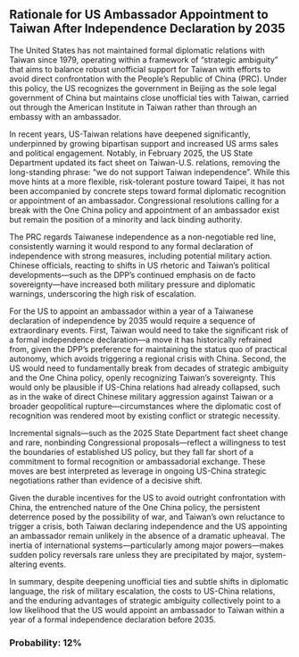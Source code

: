 ## Rationale for US Ambassador Appointment to Taiwan After Independence Declaration by 2035

The United States has not maintained formal diplomatic relations with Taiwan since 1979, operating within a framework of “strategic ambiguity” that aims to balance robust unofficial support for Taiwan with efforts to avoid direct confrontation with the People’s Republic of China (PRC). Under this policy, the US recognizes the government in Beijing as the sole legal government of China but maintains close unofficial ties with Taiwan, carried out through the American Institute in Taiwan rather than through an embassy with an ambassador.

In recent years, US-Taiwan relations have deepened significantly, underpinned by growing bipartisan support and increased US arms sales and political engagement. Notably, in February 2025, the US State Department updated its fact sheet on Taiwan-U.S. relations, removing the long-standing phrase: “we do not support Taiwan independence”. While this move hints at a more flexible, risk-tolerant posture toward Taipei, it has not been accompanied by concrete steps toward formal diplomatic recognition or appointment of an ambassador. Congressional resolutions calling for a break with the One China policy and appointment of an ambassador exist but remain the position of a minority and lack binding authority.

The PRC regards Taiwanese independence as a non-negotiable red line, consistently warning it would respond to any formal declaration of independence with strong measures, including potential military action. Chinese officials, reacting to shifts in US rhetoric and Taiwan’s political developments—such as the DPP’s continued emphasis on de facto sovereignty—have increased both military pressure and diplomatic warnings, underscoring the high risk of escalation.

For the US to appoint an ambassador within a year of a Taiwanese declaration of independence by 2035 would require a sequence of extraordinary events. First, Taiwan would need to take the significant risk of a formal independence declaration—a move it has historically refrained from, given the DPP’s preference for maintaining the status quo of practical autonomy, which avoids triggering a regional crisis with China. Second, the US would need to fundamentally break from decades of strategic ambiguity and the One China policy, openly recognizing Taiwan’s sovereignty. This would only be plausible if US-China relations had already collapsed, such as in the wake of direct Chinese military aggression against Taiwan or a broader geopolitical rupture—circumstances where the diplomatic cost of recognition was rendered moot by existing conflict or strategic necessity.

Incremental signals—such as the 2025 State Department fact sheet change and rare, nonbinding Congressional proposals—reflect a willingness to test the boundaries of established US policy, but they fall far short of a commitment to formal recognition or ambassadorial exchange. These moves are best interpreted as leverage in ongoing US-China strategic negotiations rather than evidence of a decisive shift.

Given the durable incentives for the US to avoid outright confrontation with China, the entrenched nature of the One China policy, the persistent deterrence posed by the possibility of war, and Taiwan’s own reluctance to trigger a crisis, both Taiwan declaring independence and the US appointing an ambassador remain unlikely in the absence of a dramatic upheaval. The inertia of international systems—particularly among major powers—makes sudden policy reversals rare unless they are precipitated by major, system-altering events.

In summary, despite deepening unofficial ties and subtle shifts in diplomatic language, the risk of military escalation, the costs to US-China relations, and the enduring advantages of strategic ambiguity collectively point to a low likelihood that the US would appoint an ambassador to Taiwan within a year of a formal independence declaration before 2035.

### Probability: 12%